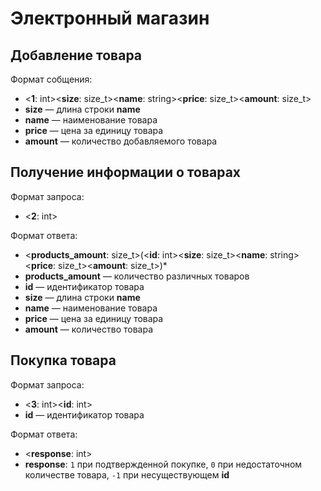 # Электронный магазин


## Добавление товара
Формат собщения:  
* <**1**: int><**size**: size_t><**name**: string><**price**: size_t><**amount**: size_t>
* **size** — длина строки **name**
* **name** — наименование товара
* **price** — цена за единицу товара
* **amount** — количество добавляемого товара


## Получение информации о товарах
Формат запроса:
* <**2**: int>

Формат ответа:  
* <**products_amount**: size_t>(<**id**: int><**size**: size_t><**name**: string><**price**: size_t><**amount**: size_t>)*
* **products_amount** — количество различных товаров
* **id** — идентификатор товара
* **size** — длина строки **name**
* **name** — наименование товара
* **price** — цена за единицу товара
* **amount** — количество товара


## Покупка товара
Формат запроса:
* <**3**: int><**id**: int>
* **id** — идентификатор товара

Формат ответа:  
* <**response**: int>
* **response**: `1` при подтвержденной покупке, `0` при недостаточном количестве товара, `-1` при несуществующем **id**
